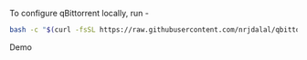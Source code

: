 To configure qBittorrent locally, run -

```sh
bash -c "$(curl -fsSL https://raw.githubusercontent.com/nrjdalal/qbittorrent/main/qbittorrent-search.sh)"
```

Demo
